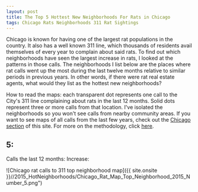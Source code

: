 ```yaml
---
layout: post
title: The Top 5 Hottest New Neighborhoods For Rats in Chicago
tags: Chicago Rats Neighborhoods 311 Rat Sightings
---
```


Chicago is known for having one of the largest rat populations in the country. It also has a well known 311 line, which thousands of residents avail themselves of every year to complain about said rats. To find out which neighborhoods have seen the largest increase in rats, I looked at the patterns in those calls. The neighborhoods I list below are the places where rat calls went up the most during the last twelve months relative to similar periods in previous years. In other words, if there were rat real estate agents, what would they list as the hottest new neighborhoods?

How to read the maps: each transparent dot represents one call to the City's 311 line complaining about rats in the last 12 months. Solid dots represent three or more calls from that location. I've isolated the neighborhoods so you won't see calls from nearby community areas. If you want to see maps of all calls from the last few years, check out the [Chicago section](http://ratmaps.com/chicago/neighborhoods/) of this site. For more on the methodology, click [here]().      


## 5:  
Calls the last 12 months: 
Increase: 

![Chicago rat calls to 311 top neighborhood map]({{ site.onsite }}//2015_HotNeighborhoods/Chicago_Rat_Map_Top_Neighborhood_2015_Number_5.png")

